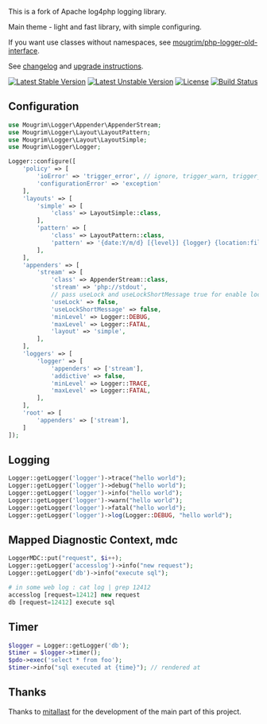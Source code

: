 This is a fork of Apache log4php logging library.

Main theme - light and fast library, with simple configuring.

If you want use classes without namespaces, see [mougrim/php-logger-old-interface](https://github.com/mougrim/php-logger-old-interface).

See [changelog](CHANGELOG.md) and [upgrade instructions](UPGRADE.md).

[![Latest Stable Version](https://poser.pugx.org/mougrim/php-logger/version)](https://packagist.org/packages/mougrim/php-logger)
[![Latest Unstable Version](https://poser.pugx.org/mougrim/php-logger/v/unstable)](https://packagist.org/packages/mougrim/php-logger)
[![License](https://poser.pugx.org/mougrim/php-logger/license)](https://packagist.org/packages/mougrim/php-logger)
[![Build Status](https://api.travis-ci.org/mougrim/php-logger.png?branch=master)](https://travis-ci.org/mougrim/php-logger)

Configuration
-------------

```php
use Mougrim\Logger\Appender\AppenderStream;
use Mougrim\Logger\Layout\LayoutPattern;
use Mougrim\Logger\Layout\LayoutSimple;
use Mougrim\Logger\Logger;

Logger::configure([
    'policy' => [
        'ioError' => 'trigger_error', // ignore, trigger_warn, trigger_error, exception or exit
        'configurationError' => 'exception'
    ],
    'layouts' => [
        'simple' => [
            'class' => LayoutSimple::class,
        ],
        'pattern' => [
            'class' => LayoutPattern::class,
            'pattern' => '{date:Y/m/d} [{level}] {logger} {location:file:line, class.function} {mdc:key} {mdc} {ndc}: {message} {ex}',
        ],
    ],
    'appenders' => [
        'stream' => [
            'class' => AppenderStream::class,
            'stream' => 'php://stdout',
            // pass useLock and useLockShortMessage true for enable lock
            'useLock' => false,
            'useLockShortMessage' => false,
            'minLevel' => Logger::DEBUG,
            'maxLevel' => Logger::FATAL,
            'layout' => 'simple',
        ],
    ],
    'loggers' => [
        'logger' => [
            'appenders' => ['stream'],
            'addictive' => false,
            'minLevel' => Logger::TRACE,
            'maxLevel' => Logger::FATAL,
        ],
    ],
    'root' => [
        'appenders' => ['stream'],
    ]
]);
```
Logging
-------

```php
Logger::getLogger('logger')->trace("hello world");
Logger::getLogger('logger')->debug("hello world");
Logger::getLogger('logger')->info("hello world");
Logger::getLogger('logger')->warn("hello world");
Logger::getLogger('logger')->fatal("hello world");
Logger::getLogger('logger')->log(Logger::DEBUG, "hello world");
```

Mapped Diagnostic Context, mdc
------------------------------

```php
LoggerMDC::put("request", $i++);
Logger::getLogger('accesslog')->info("new request");
Logger::getLogger('db')->info("execute sql");

# in some web log : cat log | grep 12412
accesslog [request=12412] new request
db [request=12412] execute sql
```

Timer
-----

```php
$logger = Logger::getLogger('db');
$timer = $logger->timer();
$pdo->exec('select * from foo');
$timer->info("sql executed at {time}"); // rendered at
```

Thanks
-----

Thanks to [mitallast](https://github.com/mitallast/) for the development of the main part of this project.
